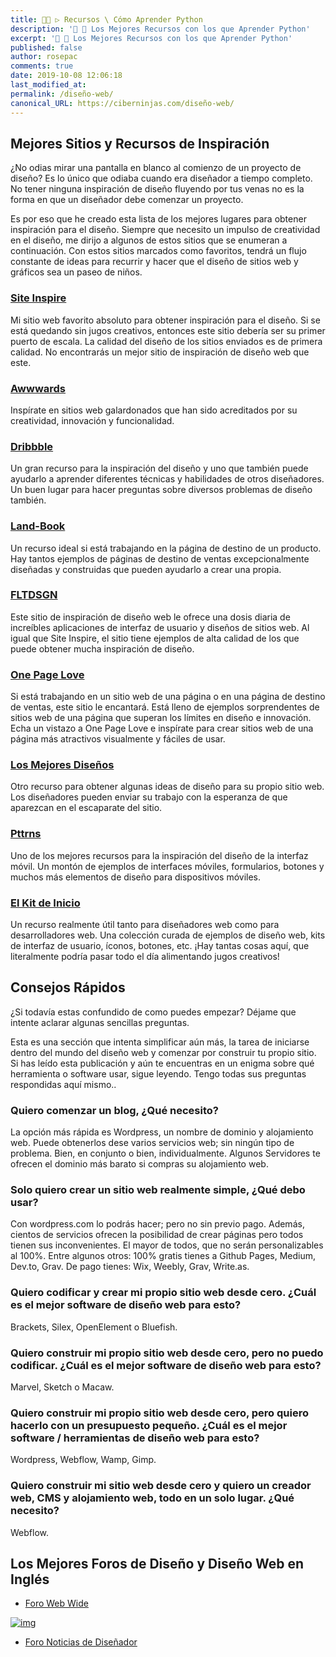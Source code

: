 ```yaml
---
title: 👨‍🚀 ▷ Recursos \ Cómo Aprender Python
description: '🔨 🐍 Los Mejores Recursos con los que Aprender Python'
excerpt: '🔨 🐍 Los Mejores Recursos con los que Aprender Python'
published: false
author: rosepac
comments: true
date: 2019-10-08 12:06:18
last_modified_at: 
permalink: /diseño-web/
canonical_URL: https://ciberninjas.com/diseño-web/
---
```


## Mejores Sitios y Recursos de Inspiración

¿No odias mirar una pantalla en blanco al comienzo de un proyecto de diseño? Es lo único que odiaba cuando era diseñador a tiempo completo. No tener ninguna inspiración de diseño fluyendo por tus venas no es la forma en que un diseñador debe comenzar un proyecto.

Es por eso que he creado esta lista de los mejores lugares para obtener inspiración para el diseño. Siempre que necesito un impulso de creatividad en el diseño, me dirijo a algunos de estos sitios que se enumeran a continuación. Con estos sitios marcados como favoritos, tendrá un flujo constante de ideas para recurrir y hacer que el diseño de sitios web y gráficos sea un paseo de niños.

### [Site Inspire](https://www.siteinspire.com/)

Mi sitio web favorito absoluto para obtener inspiración para el diseño. Si se está quedando sin jugos creativos, entonces este sitio debería ser su primer puerto de escala. La calidad del diseño de los sitios enviados es de primera calidad. No encontrarás un mejor sitio de inspiración de diseño web que este.

### [Awwwards](http://www.awwwards.com/)

Inspírate en sitios web galardonados que han sido acreditados por su creatividad, innovación y funcionalidad.

### [Dribbble](https://dribbble.com/)

Un gran recurso para la inspiración del diseño y uno que también puede ayudarlo a aprender diferentes técnicas y habilidades de otros diseñadores. Un buen lugar para hacer preguntas sobre diversos problemas de diseño también.

### [Land-Book](https://land-book.com/)

Un recurso ideal si está trabajando en la página de destino de un producto. Hay tantos ejemplos de páginas de destino de ventas excepcionalmente diseñadas y construidas que pueden ayudarlo a crear una propia.

### [FLTDSGN](http://www.fltdsgn.com/)

Este sitio de inspiración de diseño web le ofrece una dosis diaria de increíbles aplicaciones de interfaz de usuario y diseños de sitios web. Al igual que Site Inspire, el sitio tiene ejemplos de alta calidad de los que puede obtener mucha inspiración de diseño.

### [One Page Love](https://onepagelove.com/)

Si está trabajando en un sitio web de una página o en una página de destino de ventas, este sitio le encantará. Está lleno de ejemplos sorprendentes de sitios web de una página que superan los límites en diseño e innovación. Echa un vistazo a One Page Love e inspírate para crear sitios web de una página más atractivos visualmente y fáciles de usar.

### [Los Mejores Diseños](https://www.thebestdesigns.com/)

Otro recurso para obtener algunas ideas de diseño para su propio sitio web. Los diseñadores pueden enviar su trabajo con la esperanza de que aparezcan en el escaparate del sitio.

### [Pttrns](https://pttrns.com/)

Uno de los mejores recursos para la inspiración del diseño de la interfaz móvil. Un montón de ejemplos de interfaces móviles, formularios, botones y muchos más elementos de diseño para dispositivos móviles.

### [El Kit de Inicio](http://www.thestarterkit.info/)

Un recurso realmente útil tanto para diseñadores web como para desarrolladores web. Una colección curada de ejemplos de diseño web, kits de interfaz de usuario, íconos, botones, etc. ¡Hay tantas cosas aquí, que literalmente podría pasar todo el día alimentando jugos creativos!

## Consejos Rápidos

¿Si todavía estas confundido de como puedes empezar? Déjame que intente aclarar algunas sencillas preguntas.

Esta es una sección que intenta simplificar aún más, la tarea de iniciarse dentro del mundo del diseño web y comenzar por construir tu propio sitio. Si has leído esta publicación y aún te encuentras en un enigma sobre qué herramienta o software usar, sigue leyendo. Tengo todas sus preguntas respondidas aquí mismo..

### Quiero  comenzar un blog, ¿Qué necesito?

La opción más rápida es Wordpress, un nombre de dominio y alojamiento web. Puede obtenerlos dese varios servicios web; sin ningún tipo de problema. Bien, en conjunto o bien, individualmente. Algunos Servidores te ofrecen el dominio más barato si compras su alojamiento web.<!-- bluehost - hostgatar, otors afiliados?-->

### Solo quiero crear un sitio web realmente simple, ¿Qué debo usar?

Con wordpress.com lo podrás hacer; pero no sin previo pago. Además, cientos de servicios ofrecen la posibilidad de crear páginas pero todos tienen sus inconvenientes. El mayor de todos, que no serán personalizables al 100%. Entre algunos otros: 100% gratis tienes a Github Pages, Medium, Dev.to, Grav. De pago tienes: Wix, Weebly, Grav, Write.as.

### Quiero codificar y crear mi propio sitio web desde cero. ¿Cuál es el mejor software de diseño web para esto?

Brackets, Silex, OpenElement o Bluefish.

### Quiero construir mi propio sitio web desde cero, pero no puedo codificar. ¿Cuál es el mejor software de diseño web para esto?

Marvel, Sketch o Macaw.

### Quiero construir mi propio sitio web desde cero, pero quiero hacerlo con un presupuesto pequeño. ¿Cuál es el mejor software / herramientas de diseño web para esto?

Wordpress, Webflow, Wamp, Gimp.

### Quiero construir mi sitio web desde cero y quiero un creador web, CMS y alojamiento web, todo en un solo lugar. ¿Qué necesito?

Webflow.

## Los Mejores  Foros de Diseño y Diseño Web en Inglés

* [Foro Web Wide](https://webwide.io/)

[![img](https://i.ibb.co/T0SG9Mf/image.png)](https://i.ibb.co/T0SG9Mf/image.png 'Captura de pantalla del foro Webwide | Ciberninjas')

* [Foro Noticias de Diseñador](https://www.designernews.co/)